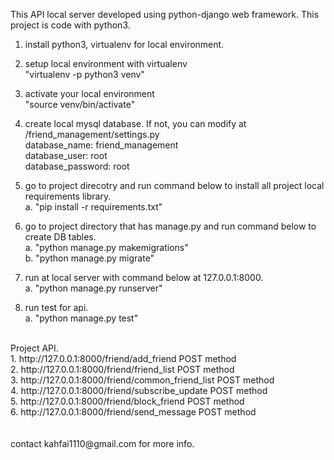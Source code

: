 
This API local server developed using python-django web framework. This project is code with python3.


1. install python3, virtualenv for local environment.

2. setup local environment with virtualenv <br />
    "virtualenv -p python3 venv"

3. activate your local environment<br />
    "source venv/bin/activate"

4. create local mysql database. If not, you can modify at <project>/friend_management/settings.py<br />
    database_name: friend_management<br />
    database_user: root<br />
    database_password: root<br />

5. go to project direcotry and run command below to install all project local requirements library.<br />
    a. "pip install -r requirements.txt"

6. go to project directory that has manage.py and run command below to create DB tables.<br />
    a. "python manage.py makemigrations"<br />
    b. "python manage.py migrate"

7. run at local server with command below at 127.0.0.1:8000.<br />
    a. "python manage.py runserver"

8. run test for api.<br />
    a. "python manage.py test"


<br />
Project API.<br />
1. http://127.0.0.1:8000/friend/add_friend          POST method<br />
2. http://127.0.0.1:8000/friend/friend_list         POST method<br />
3. http://127.0.0.1:8000/friend/common_friend_list  POST method<br />
4. http://127.0.0.1:8000/friend/subscribe_update    POST method<br />
5. http://127.0.0.1:8000/friend/block_friend        POST method<br />
6. http://127.0.0.1:8000/friend/send_message        POST method


<br />
<br />
<br />
contact kahfai1110@gmail.com for more info.
